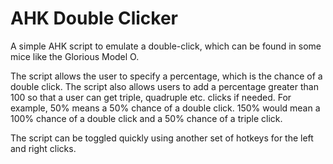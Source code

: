 # AHK Double Clicker
A simple AHK script to emulate a double-click, which can be found in some mice like the Glorious Model O. 

The script allows the user to specify a percentage, which is the chance of a double click. The script also allows users to add a percentage greater than 100 so that a user can get triple, quadruple etc. clicks if needed. 
For example, 50% means a 50% chance of a double click. 150% would mean a 100% chance of a double click and a 50% chance of a triple click. 

The script can be toggled quickly using another set of hotkeys for the left and right clicks. 
